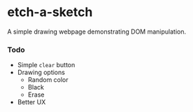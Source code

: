 # etch-a-sketch
A simple drawing webpage demonstrating DOM manipulation.

### Todo
- Simple `clear` button
- Drawing options
  - Random color
  - Black
  - Erase
- Better UX

